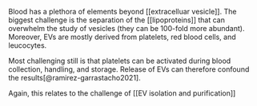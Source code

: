 Blood has a plethora of elements beyond [[extracelluar vesicle]]. The biggest challenge is the separation of the [[lipoproteins]] that can overwhelm the study of vesicles (they can be 100-fold more abundant). Moreover, EVs are mostly derived from platelets, red blood cells, and leucocytes. 

Most challenging still is that platelets can be activated during blood collection, handling, and storage. Release of EVs can therefore confound the results[@ramirez-garrastacho2021]. 

Again, this relates to the challenge of [[EV isolation and purification]]